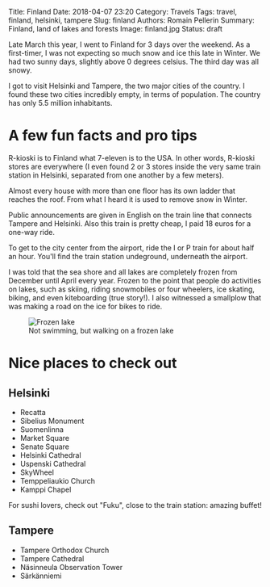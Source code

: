 Title: Finland
Date: 2018-04-07 23:20
Category: Travels
Tags: travel, finland, helsinki, tampere
Slug: finland
Authors: Romain Pellerin
Summary: Finland, land of lakes and forests
Image: finland.jpg
Status: draft

Late March this year, I went to Finland for 3 days over the weekend. As a first-timer, I was not expecting so much snow and ice this late in Winter. We had two sunny days, slightly above 0 degrees celsius. The third day was all snowy.

I got to visit Helsinki and Tampere, the two major cities of the country. I found these two cities incredibly empty, in terms of population. The country has only 5.5 million inhabitants.

# A few fun facts and pro tips

R-kioski is to Finland what 7-eleven is to the USA. In other words, R-kioski stores are everywhere (I even found 2 or 3 stores inside the very same train station in Helsinki, separated from one another by a few meters).

Almost every house with more than one floor has its own ladder that reaches the roof. From what I heard it is used to remove snow in Winter.

Public announcements are given in English on the train line that connects Tampere and Helsinki. Also this train is pretty cheap, I paid 18 euros for a one-way ride.

To get to the city center from the airport, ride the I or P train for about half an hour. You'll find the train station undeground, underneath the airport.

I was told that the sea shore and all lakes are completely frozen from December until April every year. Frozen to the point that people do activities on lakes, such as skiing, riding snowmobiles or four wheelers, ice skating, biking, and even kiteboarding (true story!). I also witnessed a smallplow that was making a road on the ice for bikes to ride.

<figure class="center">
<img src="{filename}/images/finland/gmaps.gif" alt="Frozen lake" />
<figcaption>Not swimming, but walking on a frozen lake</figcaption>
</figure>

# Nice places to check out

## Helsinki

- Recatta
- Sibelius Monument
- Suomenlinna
- Market Square
- Senate Square
- Helsinki Cathedral
- Uspenski Cathedral
- SkyWheel
- Temppeliaukio Church
- Kamppi Chapel

For sushi lovers, check out "Fuku", close to the train station: amazing buffet!

## Tampere

- Tampere Orthodox Church
- Tampere Cathedral
- Näsinneula Observation Tower
- Särkänniemi
